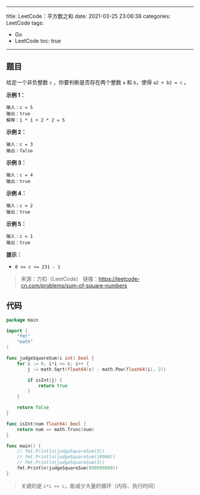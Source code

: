 ----
title: LeetCode：平方数之和
date: 2021-03-25 23:06:38
categories: LeetCode
tags: 
- Go
- LeetCode
toc: true
----

## 题目

给定一个非负整数 `c` ，你要判断是否存在两个整数 `a` 和 `b`，使得 `a2 + b2 = c` 。

**示例 1：**

```
输入：c = 5
输出：true
解释：1 * 1 + 2 * 2 = 5
```

<!-- more -->

**示例 2：**

```
输入：c = 3
输出：false
```

**示例 3：**

```
输入：c = 4
输出：true
```

**示例 4：**

```
输入：c = 2
输出：true
```

**示例 5：**

```
输入：c = 1
输出：true
```

**提示：**

- `0 <= c <= 231 - 1`

> 来源：力扣（LeetCode）
> 链接：https://leetcode-cn.com/problems/sum-of-square-numbers

## 代码

```go
package main

import (
	"fmt"
	"math"
)

func judgeSquareSum(c int) bool {
	for i := 0; i*i <= c; i++ {
		j := math.Sqrt(float64(c) - math.Pow(float64(i), 2))

		if isInt(j) {
			return true
		}
	}

	return false
}

func isInt(num float64) bool {
	return num == math.Trunc(num)
}

func main() {
	// fmt.Println(judgeSquareSum(5))
	// fmt.Println(judgeSquareSum(10000))
	// fmt.Println(judgeSquareSum(3))
	fmt.Println(judgeSquareSum(999999999))
}
```

> 关键的是 `i*i <= c`，能减少大量的循环（内存、执行时间）
